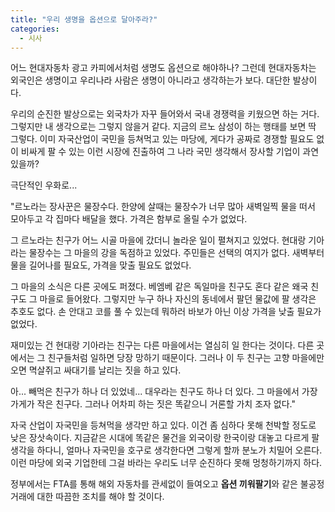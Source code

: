 ```yaml
---
title: "우리 생명을 옵션으로 달아주라?"
categories:
  - 시사
---
```


어느 현대자동차 광고 카피에서처럼 생명도 옵션으로 해야하나? 그런데 현대자동차는 외국인은 생명이고 우리나라 사람은 생명이 아니라고 생각하는가 보다. 대단한 발상이다.  
  
우리의 순진한 발상으로는 외국차가 자꾸 들어와서 국내 경쟁력을 키웠으면 하는 거다. 그렇지만 내 생각으로는 그렇지 않을거 같다. 지금의 르노 삼성이 하는 행태를 보면 딱 그렇다. 이미 자국산업이 국민을 등쳐먹고 있는 마당에, 게다가 공짜로 경쟁할 필요도 없이 비싸게 팔 수 있는 이런 시장에 진출하여 그 나라 국민 생각해서 장사할 기업이 과연 있을까?  
  
극단적인 우화로...  

"르노라는 장사꾼은 물장수다. 한양에 살때는 물장수가 너무 많아 새벽일찍 물을 떠서 모아두고 각 집마다 배달을 했다. 가격은 함부로 올릴 수가 없었다.  
  
그 르노라는 친구가 어느 시골 마을에 갔더니 놀라운 일이 펼쳐지고 있었다. 현대랑 기아라는 물장수는 그 마을의 강을 독점하고 있었다. 주민들은 선택의 여지가 없다. 새벽부터 물을 길어나를 필요도, 가격을 맞출 필요도 없었다.  
  
그 마을의 소식은 다른 곳에도 퍼졌다. 베엠베 같은 독일마을 친구도 혼다 같은 왜국 친구도 그 마을로 들어왔다. 그렇지만 누구 하나 자신의 동네에서 팔던 물값에 팔 생각은 추호도 없다. 손 안대고 코를 풀 수 있는데 뭐하러 바보가 아닌 이상 가격을 낮출 필요가 없었다.  
  
재미있는 건 현대랑 기아라는 친구는 다른 마을에서는 열심히 일 한다는 것이다. 다른 곳 에서는 그 친구들처럼 일하면 당장 망하기 때문이다. 그러나 이 두 친구는 고향 마을에만 오면 멱살쥐고 싸대기를 날리는 짓을 하고 있다.  
  
아... 빼먹은 친구가 하나 더 있었네... 대우라는 친구도 하나 더 있다. 그 마을에서 가장 가게가 작은 친구다. 그러나 어차피 하는 짓은 똑같으니 거론할 가치 조자 없다."

자국 산업이 자국민을 등쳐먹을 생각만 하고 있다. 이건 좀 심하다 못해 천박할 정도로 낮은 장삿속이다. 지금같은 시대에 똑같은 물건을 외국이랑 한국이랑 대놓고 다르게 팔 생각을 하다니, 얼마나 자국민을 호구로 생각한다면 그렇게 할까 분노가 치밀어 오른다. 이런 마당에 외국 기업한테 그걸 바라는 우리도 너무 순진하다 못해 멍청하기까지 하다.  
  
정부에서는 FTA를 통해 해외 자동차를 관세없이 들여오고 **옵션 끼워팔기**와 같은 불공정 거래에 대한 따끔한 조치를 해야 할 것이다.
